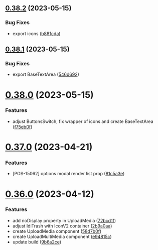 ## [0.38.2](https://github.com/idbi/components/compare/v0.38.1...v0.38.2) (2023-05-15)


### Bug Fixes

* export icons ([b881cda](https://github.com/idbi/components/commit/b881cdaf98efccda8b5171cd99e0b3217c1fc8aa))



## [0.38.1](https://github.com/idbi/components/compare/v0.38.0...v0.38.1) (2023-05-15)


### Bug Fixes

* export BaseTextArea ([546d692](https://github.com/idbi/components/commit/546d692c31d191cda308aa75de3a0299cbc90dbc))



# [0.38.0](https://github.com/idbi/components/compare/v0.37.0...v0.38.0) (2023-05-15)


### Features

* adjust ButtonsSwitch, fix wrapper of icons and create BaseTextArea ([f75eb0f](https://github.com/idbi/components/commit/f75eb0f372ae98aa13bc218813fc1d0bdf7851bb))



# [0.37.0](https://github.com/idbi/components/compare/v0.36.0...v0.37.0) (2023-04-21)


### Features

* [POS-15062] options modal render list prop ([81c5a3e](https://github.com/idbi/components/commit/81c5a3e66f96c64e4bb7ed9d4f9a358d34f57f04))



# [0.36.0](https://github.com/idbi/components/compare/v0.35.1...v0.36.0) (2023-04-12)


### Features

* add noDisplay property in UploadMedia ([72bcd1f](https://github.com/idbi/components/commit/72bcd1fc943d526fef5e1a97b420d4645f3833d5))
* adjust IdiTrash with IconV2 container ([2b9a0aa](https://github.com/idbi/components/commit/2b9a0aa7452d18fef8ab4908916fd1e6fc2d224f))
* create UploadMedia component ([58d7b0f](https://github.com/idbi/components/commit/58d7b0f564ae958dfce07bf9d841bd7a01d1e133))
* create UploadMultiMedia component ([e94815c](https://github.com/idbi/components/commit/e94815cbf4b2d9f746fa38f11f64a1e6e7816aa4))
* update build ([9b6a2ce](https://github.com/idbi/components/commit/9b6a2cefb0c8d44d5352bce219a332807912dec3))



